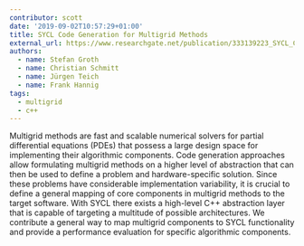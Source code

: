 ```yaml
---
contributor: scott
date: '2019-09-02T10:57:29+01:00'
title: SYCL Code Generation for Multigrid Methods
external_url: https://www.researchgate.net/publication/333139223_SYCL_Code_Generation_for_Multigrid_Methods
authors:
  - name: Stefan Groth
  - name: Christian Schmitt
  - name: Jürgen Teich
  - name: Frank Hannig
tags:
  - multigrid
  - c++
---
```


Multigrid methods are fast and scalable numerical solvers for partial differential equations (PDEs) that possess a large
design space for implementing their algorithmic components. Code generation approaches allow formulating multigrid
methods on a higher level of abstraction that can then be used to define a problem and hardware-specific solution. Since
these problems have considerable implementation variability, it is crucial to define a general mapping of core
components in multigrid methods to the target software. With SYCL there exists a high-level C++ abstraction layer 
that is capable of targeting a multitude of possible architectures. We contribute a general way to map multigrid 
components to SYCL functionality and provide a performance evaluation for specific algorithmic components.
